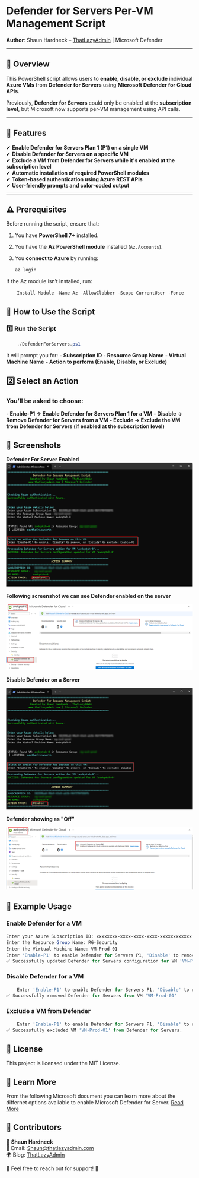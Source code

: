 # Defender for Servers Per-VM Management Script

**Author**: Shaun Hardneck – [ThatLazyAdmin](https://www.thatlazyadmin.com) | Microsoft Defender 

---

## 📌 Overview

This PowerShell script allows users to **enable, disable, or exclude** individual **Azure VMs** from **Defender for Servers** using **Microsoft Defender for Cloud APIs**.

Previously, **Defender for Servers** could only be enabled at the **subscription level**, but Microsoft now supports per-VM management using API calls.

---

## 🚀 Features

✔ **Enable Defender for Servers Plan 1 (P1) on a single VM**  
✔ **Disable Defender for Servers on a specific VM**  
✔ **Exclude a VM from Defender for Servers while it's enabled at the subscription level**  
✔ **Automatic installation of required PowerShell modules**  
✔ **Token-based authentication using Azure REST APIs**  
✔ **User-friendly prompts and color-coded output**  

---

## ⚠ Prerequisites

Before running the script, ensure that:

1. You have **PowerShell 7+** installed.
2. You have the **Az PowerShell module** installed (`Az.Accounts`).
3. You **connect to Azure** by running:

   ```powershell
   az login
    ```
If the Az module isn’t installed, run:

```powershell
    Install-Module -Name Az -AllowClobber -Scope CurrentUser -Force
```

## 📌 How to Use the Script
### 1️⃣ Run the Script

```powershell
    ./DefenderForServers.ps1
```

It will prompt you for:
 **- Subscription ID**
 **- Resource Group Name**
 **- Virtual Machine Name**
 **- Action to perform (Enable, Disable, or Exclude)**

## 2️⃣ Select an Action
### You’ll be asked to choose:
**- Enable-P1 → Enable Defender for Servers Plan 1 for a VM**
**- Disable → Remove Defender for Servers from a VM**
**- Exclude → Exclude the VM from Defender for Servers (if enabled at the subscription level)**

## 📸 Screenshots

**Defender For Server Enabled**
![alt text](https://github.com/thatlazyadmin/DeathStarScriptHub/blob/main/Defender-For-Cloud/DefenderForServerIndividualEnablement/Enable-DefenderServerP1-01.png)

**Following screenshot we can see Defender enabled on the server**

![alt text](https://github.com/thatlazyadmin/DeathStarScriptHub/blob/main/Defender-For-Cloud/DefenderForServerIndividualEnablement/Enable-DefenderServerP1-02.png)

**Disable Defender on a Server**

![alt text](https://github.com/thatlazyadmin/DeathStarScriptHub/blob/main/Defender-For-Cloud/DefenderForServerIndividualEnablement/disable-DefenderforServerPerServer-01.png)

**Defender showing as "Off"**

![alt text](https://github.com/thatlazyadmin/DeathStarScriptHub/blob/main/Defender-For-Cloud/DefenderForServerIndividualEnablement/DefenderServer-Disabled-02.png)

## 📌 Example Usage
### Enable Defender for a VM

```powershell
Enter your Azure Subscription ID: xxxxxxxx-xxxx-xxxx-xxxx-xxxxxxxxxxxx
Enter the Resource Group Name: RG-Security
Enter the Virtual Machine Name: VM-Prod-01
Enter 'Enable-P1' to enable Defender for Servers P1, 'Disable' to remove Defender protection, or 'Exclude' to exclude this VM if Defender is set at the subscription level: Enable-P1
✅ Successfully updated Defender for Servers configuration for VM 'VM-Prod-01'
```

### Disable Defender for a VM

```powershell
    Enter 'Enable-P1' to enable Defender for Servers P1, 'Disable' to remove Defender protection, or 'Exclude' to exclude this VM if Defender is set at the subscription level: Disable
✅ Successfully removed Defender for Servers from VM 'VM-Prod-01'
```

### Exclude a VM from Defender

```powershell
    Enter 'Enable-P1' to enable Defender for Servers P1, 'Disable' to remove Defender protection, or 'Exclude' to exclude this VM if Defender is set at the subscription level: Exclude
✅ Successfully excluded VM 'VM-Prod-01' from Defender for Servers.
```

## 📜 License

This project is licensed under the MIT License.

## 📜 Learn More

From the following Microsoft document you can learn more about the differnet options available to enable Microsoft Defender for Server.
[Read More](https://learn.microsoft.com/en-us/azure/defender-for-cloud/plan-defender-for-servers-select-plan)

## 📌 Contributors

👤 **Shaun Hardneck**  
📧 Email: [Shaun@thatlazyadmin.com](mailto:Shaun@thatlazyadmin.com)  
🌍 Blog: [ThatLazyAdmin](https://www.thatlazyadmin.com)  

🔗 Feel free to reach out for support! 🚀

